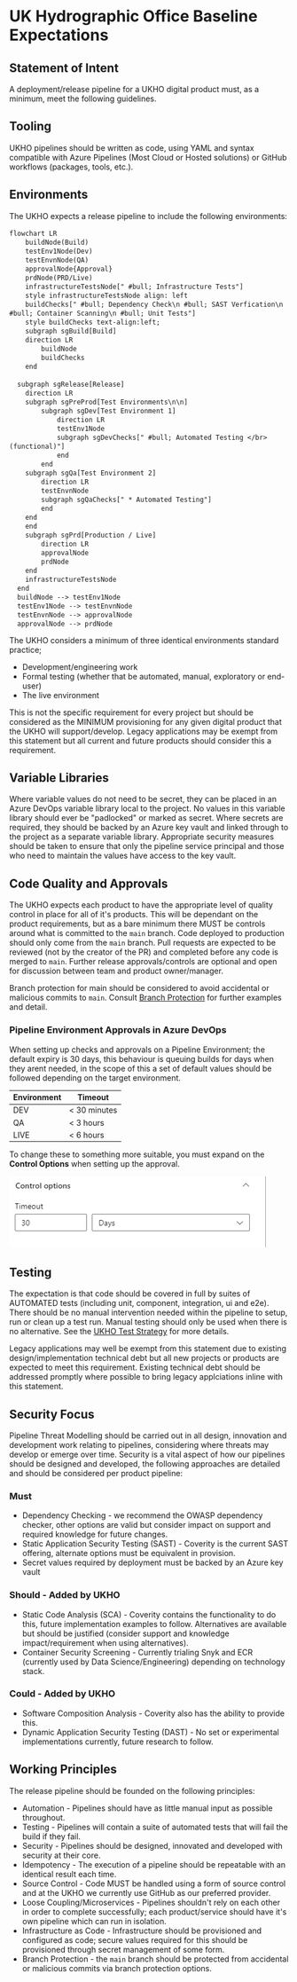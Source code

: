 # UK Hydrographic Office Baseline Expectations

## Statement of Intent

A deployment/release pipeline for a UKHO digital product must, as a minimum, meet the following guidelines.

## Tooling

UKHO pipelines should be written as code, using YAML and syntax compatible with Azure Pipelines (Most Cloud or Hosted solutions) or GitHub workflows (packages, tools, etc.).

## Environments

The UKHO expects a release pipeline to include the following environments:

```mermaid
flowchart LR
    buildNode(Build)
    testEnv1Node(Dev)
    testEnvnNode(QA)
    approvalNode{Approval}
    prdNode(PRD/Live)
    infrastructureTestsNode[" #bull; Infrastructure Tests"]
    style infrastructureTestsNode align: left
    buildChecks[" #bull; Dependency Check\n #bull; SAST Verfication\n #bull; Container Scanning\n #bull; Unit Tests"]
    style buildChecks text-align:left; 
    subgraph sgBuild[Build]
    direction LR
        buildNode
        buildChecks
    end

  subgraph sgRelease[Release]
    direction LR
    subgraph sgPreProd[Test Environments\n\n]
        subgraph sgDev[Test Environment 1]
            direction LR
            testEnv1Node
            subgraph sgDevChecks[" #bull; Automated Testing </br>(functional)"]
            end 
        end
    subgraph sgQa[Test Environment 2]
        direction LR
        testEnvnNode
        subgraph sgQaChecks[" * Automated Testing"]
        end 
    end
    end
    subgraph sgPrd[Production / Live]
        direction LR
        approvalNode
        prdNode
    end
    infrastructureTestsNode
  end
  buildNode --> testEnv1Node
  testEnv1Node --> testEnvnNode
  testEnvnNode --> approvalNode
  approvalNode --> prdNode
```

The UKHO considers a minimum of three identical environments standard practice;

- Development/engineering work
- Formal testing (whether that be automated, manual, exploratory or end-user)
- The live environment

This is not the specific requirement for every project but should be considered as the MINIMUM provisioning for any given digital product that the UKHO will support/develop. Legacy applications may be exempt from this statement but all current and future products should consider this a requirement.

## Variable Libraries

Where variable values do not need to be secret, they can be placed in an Azure DevOps variable library local to the project. No values in this variable library should ever be "padlocked" or marked as secret. Where secrets are required, they should be backed by an Azure key vault and linked through to the project as a separate variable library. Appropriate security measures should be taken to ensure that only the pipeline service principal and those who need to maintain the values have access to the key vault.

## Code Quality and Approvals

The UKHO expects each product to have the appropriate level of quality control in place for all of it's products. This will be dependant on the product requirements, but as a bare minimum there MUST be controls around what is committed to the `main` branch. Code deployed to production should only come from the `main` branch. Pull requests are expected to be reviewed (not by the creator of the PR) and completed before any code is merged to `main`. Further release approvals/controls are optional and open for discussion between team and product owner/manager.

Branch protection for main should be considered to avoid accidental or malicious commits to `main`. Consult [Branch Protection](BranchProtection.md) for further examples and detail.

### Pipeline Environment Approvals in Azure DevOps

When setting up checks and approvals on a Pipeline Environment; the default expiry is 30 days, this behaviour is queuing builds for days when they arent needed, in the scope of this a set of default values should be followed depending on the target environment.

| Environment | Timeout |
|-------------|---------|
| DEV | < 30 minutes |
| QA | < 3 hours |
| LIVE | < 6 hours |

To change these to something more suitable, you must expand on the **Control Options** when setting up the approval.

![Pipeline Environment - Approval and Checks - Control Options](../Resources/control-options.png)


## Testing

The expectation is that code should be covered in full by suites of AUTOMATED tests (including unit, component, integration, ui and e2e). There should be no manual intervention needed within the pipeline to setup, run or clean up a test run. Manual testing should only be used when there is no alternative. See the [UKHO Test Strategy](https://docs.ukho.dev/quality-assurance/test-strategy/) for more details.

Legacy applications may well be exempt from this statement due to existing design/implementation technical debt but all new projects or products are expected to meet this requirement. Existing technical debt should be addressed promptly where possible to bring legacy applciations inline with this statement.

## Security Focus

Pipeline Threat Modelling should be carried out in all design, innovation and development work relating to pipelines, considering where threats may develop or emerge over time. Security is a vital aspect of how our pipelines should be designed and developed, the following approaches are detailed and should be considered per product pipeline:

### Must

- Dependency Checking - we recommend the OWASP dependency checker, other options are valid but consider impact on support and required knowledge for future changes.
- Static Application Security Testing (SAST) - Coverity is the current SAST offering, alternate options must be equivalent in provision.
- Secret values required by deployment must be backed by an Azure key vault

### Should - Added by UKHO

- Static Code Analysis (SCA) - Coverity contains the functionality to do this, future implementation examples to follow. Alternatives are available but should be justified (consider support and knowledge impact/requirement when using alternatives).
- Container Security Screening - Currently trialing Snyk and ECR (currently used by Data Science/Engineering) depending on technology stack.

### Could - Added by UKHO

- Software Composition Analysis - Coverity also has the ability to provide this.
- Dynamic Application Security Testing (DAST) - No set or experimental implementations currently, future research to follow.

## Working Principles

The release pipeline should be founded on the following principles:

- Automation - Pipelines should have as little manual input as possible throughout.
- Testing - Pipelines will contain a suite of automated tests that will fail the build if they fail.
- Security - Pipelines should be designed, innovated and developed with security at their core.
- Idempotency - The execution of a pipeline should be repeatable with an identical result each time.
- Source Control - Code MUST be handled using a form of source control and at the UKHO we currently use GitHub as our preferred provider.
- Loose Coupling/Microservices - Pipelines shouldn't rely on each other in order to complete successfully; each product/service should have it's own pipeline which can run in isolation.
- Infrastructure as Code - Infrastructure should be provisioned and configured as code; secure values required for this should be provisioned through secret management of some form.
- Branch Protection - the `main` branch should be protected from accidental or malicious commits via branch protection options.
